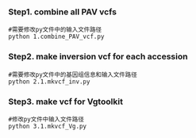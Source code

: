 ### Step1. combine all PAV vcfs
```shell
#需要修改py文件中的输入文件路径
python 1.combine_PAV_vcf.py
```

### Step2. make inversion vcf for each accession
```shell
#需要修改py文件中的基因组信息和输入文件路径
python 2.1.mkvcf_inv.py
```

### Step3. make vcf for Vgtoolkit
```shell
#修改py文件中输入文件路径
python 3.1.mkvcf_Vg.py
```
